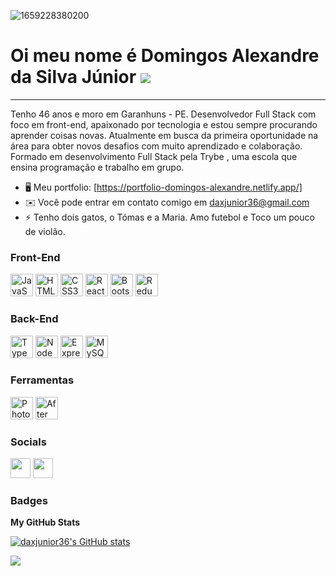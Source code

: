 ![1659228380200](https://user-images.githubusercontent.com/94560031/202721566-1835fbe6-72aa-471b-a303-5dc47c6cfe7a.jpeg)



Oi meu nome é Domingos Alexandre da Silva Júnior ![](https://user-images.githubusercontent.com/18350557/176309783-0785949b-9127-417c-8b55-ab5a4333674e.gif)
===========================================================================================================================================================


-------------------------------------------------------------------------------------------------------------------------------------------------------------------------------------------------------------------------------------------------------------------------------------------------------------------------------------------------------------------------
Tenho 46 anos e moro em Garanhuns - PE. Desenvolvedor Full Stack com foco em front-end, apaixonado por tecnologia e estou sempre procurando aprender coisas novas. Atualmente em busca da primeira oportunidade na área para obter novos desafios com muito aprendizado e colaboração. Formado em desenvolvimento Full Stack pela Trybe , uma escola que ensina programação e trabalho em grupo.

* 🖥️ Meu portfolio: [https://portfolio-domingos-alexandre.netlify.app/]
* ✉️ Você pode entrar em contato comigo em daxjunior36@gmail.com
* ⚡ Tenho dois gatos, o Tómas e a Maria. Amo futebol e Toco um pouco de violão.

<!--
<a href="" target="_blank" rel="noreferrer"><img src="" width="" height="36" alt="" /></a>
-->
### Front-End
<p align="left">
  <a href="https://developer.mozilla.org/en-US/docs/Web/JavaScript" target="_blank" rel="noreferrer"><img src="https://raw.githubusercontent.com/danielcranney/readme-generator/main/public/icons/skills/javascript-colored.svg" width="36" height="36" alt="JavaScript" /></a>
  <a href="https://developer.mozilla.org/en-US/docs/Glossary/HTML5" target="_blank" rel="noreferrer"><img src="https://raw.githubusercontent.com/danielcranney/readme-generator/main/public/icons/skills/html5-colored.svg" width="36" height="36" alt="HTML5" /></a>
  <a href="https://www.w3.org/TR/CSS/#css" target="_blank" rel="noreferrer"><img src="https://raw.githubusercontent.com/danielcranney/readme-generator/main/public/icons/skills/css3-colored.svg" width="36" height="36" alt="CSS3" /></a>
  <a href="https://reactjs.org/" target="_blank" rel="noreferrer"><img src="https://raw.githubusercontent.com/danielcranney/readme-generator/main/public/icons/skills/react-colored.svg" width="36" height="36" alt="React" /></a>
  <a href="https://getbootstrap.com/" target="_blank" rel="noreferrer"><img src="https://raw.githubusercontent.com/danielcranney/readme-generator/main/public/icons/skills/bootstrap-colored.svg" width="36" height="36" alt="Bootstrap" /></a>
  <a href="https://redux.js.org/" target="_blank" rel="noreferrer"><img src="https://raw.githubusercontent.com/danielcranney/readme-generator/main/public/icons/skills/redux-colored.svg" width="36" height="36" alt="Redux" /></a>
</p>  

### Back-End
<p align="left">
  <a href="https://www.typescriptlang.org/" target="_blank" rel="noreferrer"><img src="https://raw.githubusercontent.com/danielcranney/readme-generator/main/public/icons/skills/typescript-colored.svg" width="36" height="36" alt="TypeScript" /></a>
  <a href="https://nodejs.org/en/" target="_blank" rel="noreferrer"><img src="https://raw.githubusercontent.com/danielcranney/readme-generator/main/public/icons/skills/nodejs-colored.svg" width="36" height="36" alt="NodeJS" /></a>
  <a href="https://expressjs.com/" target="_blank" rel="noreferrer"><img src="https://raw.githubusercontent.com/danielcranney/readme-generator/main/public/icons/skills/express-colored-dark.svg" width="36" height="36" alt="Express" /></a>
  <a href="https://www.mysql.com/" target="_blank" rel="noreferrer"><img src="https://raw.githubusercontent.com/danielcranney/readme-generator/main/public/icons/skills/mysql-colored.svg" width="36" height="36" alt="MySQL" /></a>
</p>  


### Ferramentas
<p align="left">
 <a href="https://www.adobe.com/uk/products/photoshop.html" target="_blank" rel="noreferrer"><img src="https://raw.githubusercontent.com/danielcranney/readme-generator/main/public/icons/skills/photoshop-colored-dark.svg" width="36" height="36" alt="Photoshop" /></a>
  <a href="https://www.adobe.com/uk/products/aftereffects.html" target="_blank" rel="noreferrer"><img src="https://raw.githubusercontent.com/danielcranney/readme-generator/main/public/icons/skills/aftereffects-colored-dark.svg" width="36" height="36" alt="After Effects" /></a> 
</p>  

### Socials

<p align="left"> <a href="https://www.github.com/https://github.com/daxjunior36" target="_blank" rel="noreferrer"><img src="https://raw.githubusercontent.com/danielcranney/readme-generator/main/public/icons/socials/github-dark.svg" width="32" height="32" /></a> <a href="https://www.linkedin.com/in/domingos-alexandre-s-jr/" target="_blank" rel="noreferrer"><img src="https://raw.githubusercontent.com/danielcranney/readme-generator/main/public/icons/socials/linkedin.svg" width="32" height="32" /></a></p>

### Badges

<b>My GitHub Stats</b>

<a href="http://www.github.com/daxjunior36"><img src="https://github-readme-stats.vercel.app/api?username=daxjunior36&show_icons=true&hide=&count_private=true&title_color=a855f7&text_color=ffffff&icon_color=ec4899&bg_color=000000&hide_border=true&show_icons=true" alt="daxjunior36's GitHub stats" /></a>

<a href="http://www.github.com/daxjunior36"><img src="https://github-readme-streak-stats.herokuapp.com/?user=daxjunior36&stroke=ffffff&background=000000&ring=a855f7&fire=a855f7&currStreakNum=ffffff&currStreakLabel=a855f7&sideNums=ffffff&sideLabels=ffffff&dates=ffffff&hide_border=true" /></a>
